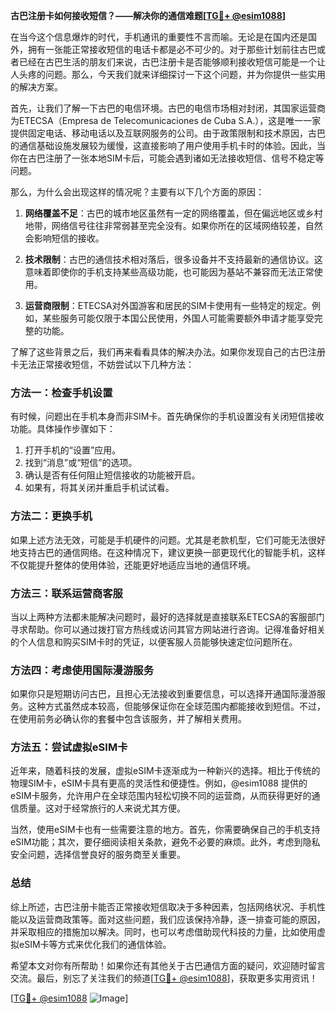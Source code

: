 **古巴注册卡如何接收短信？——解决你的通信难题[[TG💪+ @esim1088](https://t.me/s/esim1088)]**

在当今这个信息爆炸的时代，手机通讯的重要性不言而喻。无论是在国内还是国外，拥有一张能正常接收短信的电话卡都是必不可少的。对于那些计划前往古巴或者已经在古巴生活的朋友们来说，古巴注册卡是否能够顺利接收短信可能是一个让人头疼的问题。那么，今天我们就来详细探讨一下这个问题，并为你提供一些实用的解决方案。

首先，让我们了解一下古巴的电信环境。古巴的电信市场相对封闭，其国家运营商为ETECSA（Empresa de Telecomunicaciones de Cuba S.A.），这是唯一一家提供固定电话、移动电话以及互联网服务的公司。由于政策限制和技术原因，古巴的通信基础设施发展较为缓慢，这直接影响了用户使用手机卡时的体验。因此，当你在古巴注册了一张本地SIM卡后，可能会遇到诸如无法接收短信、信号不稳定等问题。

那么，为什么会出现这样的情况呢？主要有以下几个方面的原因：

1. **网络覆盖不足**：古巴的城市地区虽然有一定的网络覆盖，但在偏远地区或乡村地带，网络信号往往非常弱甚至完全没有。如果你所在的区域网络较差，自然会影响短信的接收。

2. **技术限制**：古巴的通信技术相对落后，很多设备并不支持最新的通信协议。这意味着即使你的手机支持某些高级功能，也可能因为基站不兼容而无法正常使用。

3. **运营商限制**：ETECSA对外国游客和居民的SIM卡使用有一些特定的规定。例如，某些服务可能仅限于本国公民使用，外国人可能需要额外申请才能享受完整的功能。

了解了这些背景之后，我们再来看看具体的解决办法。如果你发现自己的古巴注册卡无法正常接收短信，不妨尝试以下几种方法：

### 方法一：检查手机设置

有时候，问题出在手机本身而非SIM卡。首先确保你的手机设置没有关闭短信接收功能。具体操作步骤如下：

1. 打开手机的“设置”应用。
2. 找到“消息”或“短信”的选项。
3. 确认是否有任何阻止短信接收的功能被开启。
4. 如果有，将其关闭并重启手机试试看。

### 方法二：更换手机

如果上述方法无效，可能是手机硬件的问题。尤其是老款机型，它们可能无法很好地支持古巴的通信网络。在这种情况下，建议更换一部更现代化的智能手机，这样不仅能提升整体的使用体验，还能更好地适应当地的通信环境。

### 方法三：联系运营商客服

当以上两种方法都未能解决问题时，最好的选择就是直接联系ETECSA的客服部门寻求帮助。你可以通过拨打官方热线或访问其官方网站进行咨询。记得准备好相关的个人信息和购买SIM卡时的凭证，以便客服人员能够快速定位问题所在。

### 方法四：考虑使用国际漫游服务

如果你只是短期访问古巴，且担心无法接收到重要信息，可以选择开通国际漫游服务。这种方式虽然成本较高，但能够保证你在全球范围内都能接收到短信。不过，在使用前务必确认你的套餐中包含该服务，并了解相关费用。

### 方法五：尝试虚拟eSIM卡

近年来，随着科技的发展，虚拟eSIM卡逐渐成为一种新兴的选择。相比于传统的物理SIM卡，eSIM卡具有更高的灵活性和便捷性。例如，@esim1088 提供的eSIM卡服务，允许用户在全球范围内轻松切换不同的运营商，从而获得更好的通信质量。这对于经常旅行的人来说尤其方便。

当然，使用eSIM卡也有一些需要注意的地方。首先，你需要确保自己的手机支持eSIM功能；其次，要仔细阅读相关条款，避免不必要的麻烦。此外，考虑到隐私安全问题，选择信誉良好的服务商至关重要。

### 总结

综上所述，古巴注册卡能否正常接收短信取决于多种因素，包括网络状况、手机性能以及运营商政策等。面对这些问题，我们应该保持冷静，逐一排查可能的原因，并采取相应的措施加以解决。同时，也可以考虑借助现代科技的力量，比如使用虚拟eSIM卡等方式来优化我们的通信体验。

希望本文对你有所帮助！如果你还有其他关于古巴通信方面的疑问，欢迎随时留言交流。最后，别忘了关注我们的频道[[TG💪+ @esim1088](https://t.me/s/esim1088)]，获取更多实用资讯！

[[TG💪+ @esim1088](https://t.me/s/esim1088) ![Image](https://i.postimg.cc/4NQfJmqS/Snipaste-2025-05-13-00-14-12.png)]